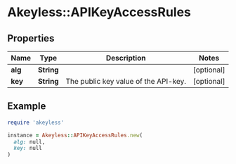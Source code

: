 # Akeyless::APIKeyAccessRules

## Properties

| Name | Type | Description | Notes |
| ---- | ---- | ----------- | ----- |
| **alg** | **String** |  | [optional] |
| **key** | **String** | The public key value of the API-key. | [optional] |

## Example

```ruby
require 'akeyless'

instance = Akeyless::APIKeyAccessRules.new(
  alg: null,
  key: null
)
```

